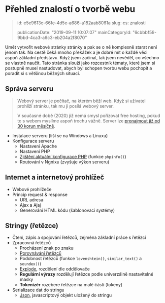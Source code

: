 Přehled znalostí o tvorbě webu
==============================

> id: e5e9613c-66fe-4d5e-a686-a182aab8061a
> slug:
> 	cs: znalosti
> 
> publicationDate: "2019-09-11 10:07:07"
> mainCategoryId: "6cbbbf59-9bbd-4ca3-a6c3-eb204a2f8070"

Umět vytvořit webové stránky stránky a pak se o ně komplexně starat není jenom tak. Na cestě čeká mnoho překážek a je dobré mít o každé věci aspoň základní představu. Když jsem začínal, tak jsem nevěděl, co všechno se vlastně naučit. Tato stránka slouží jako rozcestník tématy, které jsem si postupně musel nastudovat, abych byl schopen tvorbu webu pochopit a poradit si s většinou běžných situací.

Správa serveru
--------------

> Webový server je počítač, na kterém běží web. Když si uživatel prohlíží stránku, tak mu ji posílá webový server.
>
> V současné době (2020) již nemá smysl pořizovat free hosting, pokud to s webem myslíme aspoň trochu vážně. Server lze <a href="https://hosting.wedos.com/cs/webhosting.html?affd=59644">pronajmout již od 30 korun měsíčně</a>.

- Instalace serveru (liší se na Windows a Linuxu)
- Konfigurace serveru
	- Nastavení Apache
	- Nastavení PHP
	- <a href="/info">Zjištění aktuální konfigurace PHP</a> (funkce `phpinfo()`)
	- Routování v Ngnixu (zvyšuje výkon serveru)

Internet a internetový prohlížeč
--------------------------------

- Webové prohlížeče
- Princip request & response
	- URL adresa
	- Ajax a Ajaj
	- Generování HTML kódu (šablonovací systémy)

Stringy (řetězce)
-----------------

- Čtení, zápis a spojování řetězců, zejména základní práce s řetězci
- Zpracovná řetězců
	- Procházení znak po znaku
	- <a href="/if">Porovnávání řetězců</a>
	- Podobnost řetězců (funkce `levenshtein()`, `similar_text()` a `soundex()`)
	- <a href="/explode">Explode</a>, rozdělení dle oddělovače
	- **Regulární výrazy** rozdělují řetězce podle univerzálně nastavitelné masky
	- **Tokenizér** rozebere řetězce na malé části (tokeny)
- Serializace dat do stringu
	- <a href="/json">Json</a>, javascriptový objekt uložený do stringu
